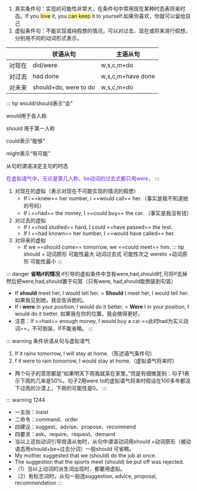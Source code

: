 1. 真实条件句：实现的可能性非常大，在条件句中常用现在某种时态表将来时态。If you <span style="background:#fff88f">love</span> it, you <span style="background:#fff88f">can keep</span> it to yourself.如果你喜欢，你就可以留给自己
2. 虚拟条件句：不能实现或纯假想的情况，可以对过去、现在或将来进行假想，分别用不同的动词形式表示。


|     | 状语从句                  | 主语从句       |
| --- | --------------------- | ----------------- |
| 对现在 | did/were              | w,s,c,m+do        |
| 对过去 | had done              | w,s,c,m+have done |
| 对未来 | should+do, were to do | w,s,c,m+do        |

::: tip
would/should表示“会”

would用于各人称

should 用于第一人称

could表示“能够”

might表示“有可能”

从句的谓语决定主句的时态

<font color="#6425d0">在虚拟语气中，无论是第几人称，be动词的过去式都只用were，</font>
:::

1. 对现在的虚拟（表示对现在不可能实现的情况的假想）
    - If i ==knew== her number, i ==would call== her.（事实是我不知道她的号码）
    - If i ==had== the money, I ==could buy== the car. （事实是我沒有钱）
2. 对过去的虚拟
    - If I ==had studied== hard, I could ==have passed== the test.
    - If I ==had known== her number, I ==would have called== her.
3. 对将来的虚拟
    - If we ==should come== tomorrow, we ==could meet== him.
    ::: tip
    should + 动词原形   可能性最大
    动词过去式              可能性次之
    wereto +动词原形   可能性最小
    :::

::: danger **省略if的情况**
if引导的虚拟条件中含有were,had,should时,可将If去掉然后把were,had,should置于句首（只有were, had,should能倒装到句首）
- If **should** meet her, I would tell her.
    = **Should** I meet her, I would tell her.  如果我见到她，我会告诉她的。
-  If i **were** in your position, I would do it better. 
    = **Were** I in your position, I would do it better.  如果我在你的位置，我会做得更好。
- 注意：If ==had== enough money, I would buy a car.==此时had为实义动词==，不可倒装，If不能省略。
:::

::: warning 条件状语从句与虚拟语气
1. If it rains tomorrow, I will stay at home.（陈述语气条件句）
2. f it were to rain tomorrow, I would stay at home.（虚拟语气将来时）
- 两个句子的意思都是“如果明天下雨我就呆在家里。”但是有细微差别：句子1表示下雨的几率是50%。句子2用were to的虚拟语气将来时假设在100多年都没下过雨的沙漠上，下雨的可能性是0。
:::

::: warning 1244
- 一主张：insist
- 二命令：command、order
- 四建议：suggest、advise、propose、recommend
- 四要求：ask、require、request、demand
- 当以上这些动词引导宾语从匆时，从句中谓语动词用should +动词原形（被动语态用should+be+过去分词）一般should 可省略。
- My mother suggested that we (should) do the job at once.
- The suggestion that the sports meet (should) be put off was rejected.
- （1）当以上动词的派生词出现时，都要用虚拟。
- （2）有标志词时，从句一般选suggestion, advice, proposal, recommendation
:::